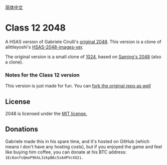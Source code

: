 [简体中文](README.zh_CN.md)

# Class 12 2048
A HSAS version of Gabriele Cirulli's [original 2048](http://gabrielecirulli.github.io/2048/). This version is a clone of alittleyoshi's [HSAS-2048-images-ver](https://github.com/alittleyoshi/HSAS-2048-images-ver). 

The original version is a small clone of [1024](https://play.google.com/store/apps/details?id=com.veewo.a1024), based on [Saming's 2048](http://saming.fr/p/2048/) (also a clone).

### Notes for the Class 12 version
This version is just made for fun. You can [fork the original repo as well](https://github.com/gabrielecirulli/2048)

## License
2048 is licensed under the [MIT license.](https://github.com/alittleyoshi/HSAS-2048-images-ver/blob/master/LICENSE.txt)

## Donations
Gabriele made this in his spare time, and it's hosted on GitHub (which means I don't have any hosting costs), but if you enjoyed the game and feel like buying him coffee, you can donate at his BTC address: `1Ec6onfsQmoP9kkL3zkpB6c5sA4PVcXU2i`.
